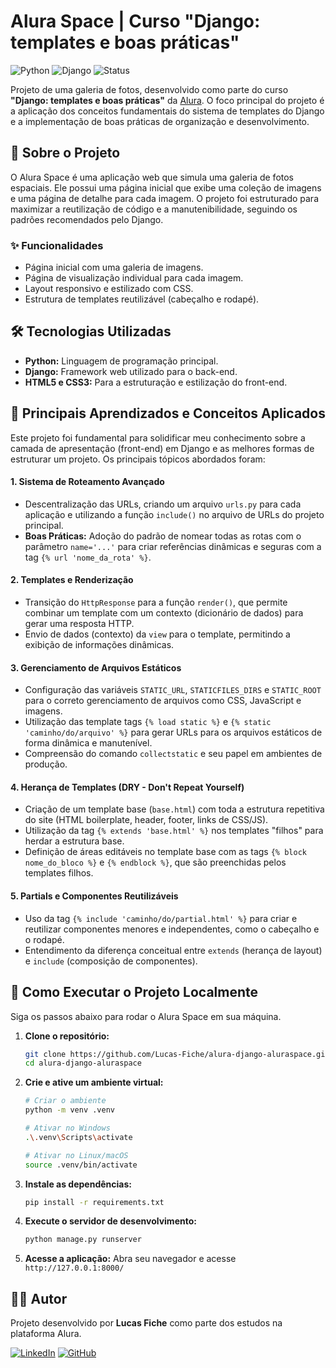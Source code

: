 # Alura Space | Curso "Django: templates e boas práticas"

![Python](https://img.shields.io/badge/Python-3.10+-blue?logo=python&logoColor=yellow)
![Django](https://img.shields.io/badge/Django-4.x-green?logo=django)
![Status](https://img.shields.io/badge/Status-Concluído-brightgreen)

Projeto de uma galeria de fotos, desenvolvido como parte do curso **"Django: templates e boas práticas"** da [Alura](https://www.alura.com.br). O foco principal do projeto é a aplicação dos conceitos fundamentais do sistema de templates do Django e a implementação de boas práticas de organização e desenvolvimento.

## 🚀 Sobre o Projeto

O Alura Space é uma aplicação web que simula uma galeria de fotos espaciais. Ele possui uma página inicial que exibe uma coleção de imagens e uma página de detalhe para cada imagem. O projeto foi estruturado para maximizar a reutilização de código e a manutenibilidade, seguindo os padrões recomendados pelo Django.

### ✨ Funcionalidades

* Página inicial com uma galeria de imagens.
* Página de visualização individual para cada imagem.
* Layout responsivo e estilizado com CSS.
* Estrutura de templates reutilizável (cabeçalho e rodapé).

## 🛠️ Tecnologias Utilizadas

* **Python:** Linguagem de programação principal.
* **Django:** Framework web utilizado para o back-end.
* **HTML5 e CSS3:** Para a estruturação e estilização do front-end.

## 🧠 Principais Aprendizados e Conceitos Aplicados

Este projeto foi fundamental para solidificar meu conhecimento sobre a camada de apresentação (front-end) em Django e as melhores formas de estruturar um projeto. Os principais tópicos abordados foram:

#### 1. **Sistema de Roteamento Avançado**
   - Descentralização das URLs, criando um arquivo `urls.py` para cada aplicação e utilizando a função `include()` no arquivo de URLs do projeto principal.
   - **Boas Práticas:** Adoção do padrão de nomear todas as rotas com o parâmetro `name='...'` para criar referências dinâmicas e seguras com a tag `{% url 'nome_da_rota' %}`.

#### 2. **Templates e Renderização**
   - Transição do `HttpResponse` para a função `render()`, que permite combinar um template com um contexto (dicionário de dados) para gerar uma resposta HTTP.
   - Envio de dados (contexto) da `view` para o template, permitindo a exibição de informações dinâmicas.

#### 3. **Gerenciamento de Arquivos Estáticos**
   - Configuração das variáveis `STATIC_URL`, `STATICFILES_DIRS` e `STATIC_ROOT` para o correto gerenciamento de arquivos como CSS, JavaScript e imagens.
   - Utilização das template tags `{% load static %}` e `{% static 'caminho/do/arquivo' %}` para gerar URLs para os arquivos estáticos de forma dinâmica e manutenível.
   - Compreensão do comando `collectstatic` e seu papel em ambientes de produção.

#### 4. **Herança de Templates (DRY - Don't Repeat Yourself)**
   - Criação de um template base (`base.html`) com toda a estrutura repetitiva do site (HTML boilerplate, header, footer, links de CSS/JS).
   - Utilização da tag `{% extends 'base.html' %}` nos templates "filhos" para herdar a estrutura base.
   - Definição de áreas editáveis no template base com as tags `{% block nome_do_bloco %}` e `{% endblock %}`, que são preenchidas pelos templates filhos.

#### 5. **Partials e Componentes Reutilizáveis**
   - Uso da tag `{% include 'caminho/do/partial.html' %}` para criar e reutilizar componentes menores e independentes, como o cabeçalho e o rodapé.
   - Entendimento da diferença conceitual entre `extends` (herança de layout) e `include` (composição de componentes).

## 📂 Como Executar o Projeto Localmente

Siga os passos abaixo para rodar o Alura Space em sua máquina.

1.  **Clone o repositório:**
    ```bash
    git clone https://github.com/Lucas-Fiche/alura-django-aluraspace.git (https://github.com/Lucas-Fiche/alura-django-aluraspace.git)
    cd alura-django-aluraspace
    ```

2.  **Crie e ative um ambiente virtual:**
    ```bash
    # Criar o ambiente
    python -m venv .venv

    # Ativar no Windows
    .\.venv\Scripts\activate

    # Ativar no Linux/macOS
    source .venv/bin/activate
    ```

3.  **Instale as dependências:**
    ```bash
    pip install -r requirements.txt
    ```

4.  **Execute o servidor de desenvolvimento:**
    ```bash
    python manage.py runserver
    ```

5.  **Acesse a aplicação:**
    Abra seu navegador e acesse `http://127.0.0.1:8000/`

## 👨‍💻 Autor

Projeto desenvolvido por **Lucas Fiche** como parte dos estudos na plataforma Alura.

[![LinkedIn](https://img.shields.io/badge/LinkedIn-0A66C2?style=for-the-badge&logo=linkedin&logoColor=white)](www.linkedin.com/in/lucas-fiche-76aa24201)
[![GitHub](https://img.shields.io/badge/GitHub-181717?style=for-the-badge&logo=github&logoColor=white)](https://github.com/Lucas-Fiche)